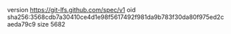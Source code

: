 version https://git-lfs.github.com/spec/v1
oid sha256:3568cdb7a30410ce4d1e98f5617492f981da9b783f30da80f975ed2caeda79c9
size 5682
